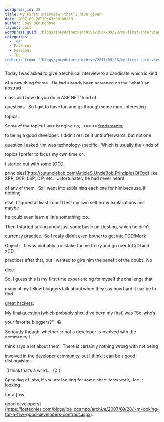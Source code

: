 ```yaml
---
wordpress_id: 38
title: My First Interview (that I have given)
date: 2007-09-28T19:43:00+00:00
author: Joey Beninghove
layout: post
wordpress_guid: /blogs/joeydotnet/archive/2007/09/28/my-first-interview-that-i-have-given.aspx
categories:
  - 'C#'
  - Patterns
  - Personal
  - TDD
redirect_from: "/blogs/joeydotnet/archive/2007/09/28/my-first-interview-that-i-have-given.aspx/"
---
```

Today I was asked to give&nbsp;a technical interview to a candidate which is kind
  
of a new thing for me.&nbsp; He had already been screened on the &#8220;what&#8217;s an abstract
  
class and how do you do <insert something here /> in ASP.NET&#8221; kind of
  
questions.&nbsp; So I got to have fun and go through some more interesting
  
topics.

Some of the topics I was bringing up, I see as [fundamental](http://codebetter.com/blogs/jeremy.miller/archive/2007/09/28/just-some-little-fundamental-things-to-help-you-codebetter.aspx)
  
to being a&nbsp;good developer.&nbsp; I didn&#8217;t realize it until afterwards, but not one
  
question I asked him was technology-specific.&nbsp; Which is usually the kinds of
  
topics&nbsp;I prefer to focus my own time on.

I started out with some [OOD
  
principles](http://butunclebob.com/ArticleS.UncleBob.PrinciplesOfOod) like SRP, OCP, LSP, DIP, etc.&nbsp; Unfortunately he had never heard
  
of any of them.&nbsp; So I went into explaining each one for him because, if nothing
  
else, I figured at least I could test my own self in my explanations and maybe
  
he could even learn a little something too.&nbsp; 

Then I started talking about just some basic unit testing, which he didn&#8217;t
  
currently practice.&nbsp; So I really didn&#8217;t even bother to get into TDD/Mock
  
Objects.&nbsp; It was probably a mistake for me to try and go over IoC/DI and xDD
  
practices after that, but I wanted to give him the benefit of the doubt.&nbsp; No
  
dice.&nbsp; 

So, I guess this is my first time experiencing for myself the challenge that
  
many of my fellow bloggers talk about when they say how hard it can be to find
  
[great hackers](http://www.paulgraham.com/gh.html).&nbsp; 

My final question (which probably should&#8217;ve been my first) was &#8220;So, who&#8217;s
  
your favorite bloggers?&#8221;.&nbsp; 😀

Seriously though, whether or not a developer is involved with the community I
  
think says a lot about them.&nbsp; There is certainly nothing wrong with not being
  
involved in the developer community, but I think it can be a good distinguisher.
  
&nbsp;(I think that&#8217;s a word&#8230;&nbsp; 😛&nbsp;)

Speaking of jobs, if you are looking for some short-term work, Joe is looking
  
for a [few
  
good developers](https://lostechies.com/blogs/joe_ocampo/archive/2007/09/28/i-m-looking-for-a-few-good-developers-contract.aspx).

&nbsp;